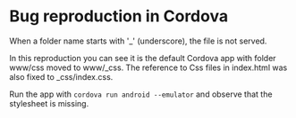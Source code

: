 Bug reproduction in Cordova
===

When a folder name starts with '_' (underscore), the file is not served.

In this reproduction you can see it is the default Cordova app with folder
www/css moved to www/_css. The reference to Css files in index.html was also
fixed to _css/index.css.

Run the app with `cordova run android --emulator` and observe that the
stylesheet is missing.

